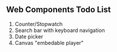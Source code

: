 ## Web Components Todo List

1. Counter/Stopwatch
2. Search bar with keyboard navigation
3. Date picker
4. Canvas "embedable player"
